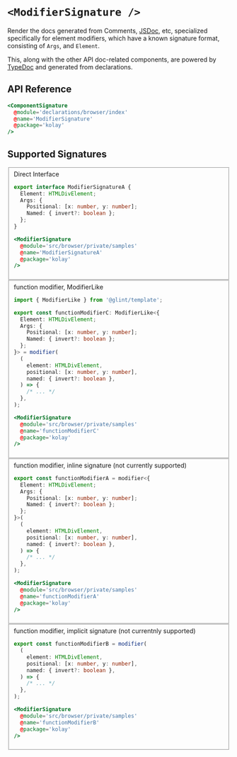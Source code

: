 # `<ModifierSignature />`

Render the docs generated from Comments, [JSDoc](https://jsdoc.app/), etc, specialized specifically for element modifiers, which have a known signature format, consisting of `Args`, and `Element`.

This, along with the other API doc-related components, are powered by [TypeDoc](https://typedoc.org/) and generated from declarations.

## API Reference

```hbs live no-shadow
<ComponentSignature
  @module='declarations/browser/index'
  @name='ModifierSignature'
  @package='kolay'
/>
```

## Supported Signatures

<fieldset>
  <summary>Direct Interface</summary>

```ts
export interface ModifierSignatureA {
  Element: HTMLDivElement;
  Args: {
    Positional: [x: number, y: number];
    Named: { invert?: boolean };
  };
}
```

```hbs live no-shadow preview below
<ModifierSignature
  @module='src/browser/private/samples'
  @name='ModifierSignatureA'
  @package='kolay'
/>
```

</fieldset>

<fieldset>
  <summary>function modifier, ModifierLike</summary>

```ts
import { ModifierLike } from '@glint/template';

export const functionModifierC: ModifierLike<{
  Element: HTMLDivElement;
  Args: {
    Positional: [x: number, y: number];
    Named: { invert?: boolean };
  };
}> = modifier(
  (
    element: HTMLDivElement,
    positional: [x: number, y: number],
    named: { invert?: boolean },
  ) => {
    /* ... */
  },
);
```

```hbs live no-shadow preview below
<ModifierSignature
  @module='src/browser/private/samples'
  @name='functionModifierC'
  @package='kolay'
/>
```

</fieldset>

<fieldset>
  <summary>function modifier, inline signature (not currently supported)</summary>

```ts
export const functionModifierA = modifier<{
  Element: HTMLDivElement;
  Args: {
    Positional: [x: number, y: number];
    Named: { invert?: boolean };
  };
}>(
  (
    element: HTMLDivElement,
    positional: [x: number, y: number],
    named: { invert?: boolean },
  ) => {
    /* ... */
  },
);
```

```hbs live no-shadow preview below
<ModifierSignature
  @module='src/browser/private/samples'
  @name='functionModifierA'
  @package='kolay'
/>
```

</fieldset>

<fieldset>
  <summary>function modifier, implicit signature (not currentnly supported)</summary>

```ts
export const functionModifierB = modifier(
  (
    element: HTMLDivElement,
    positional: [x: number, y: number],
    named: { invert?: boolean },
  ) => {
    /* ... */
  },
);
```

```hbs live no-shadow preview below
<ModifierSignature
  @module='src/browser/private/samples'
  @name='functionModifierB'
  @package='kolay'
/>
```

</fieldset>
